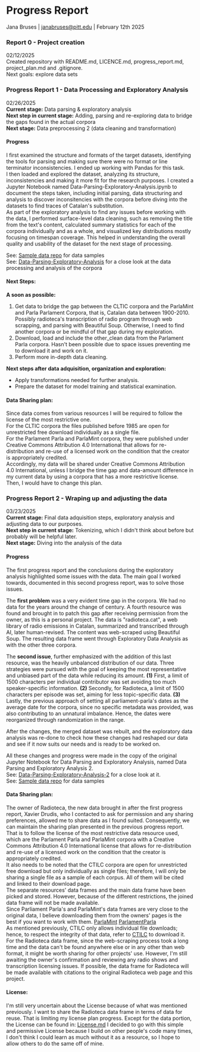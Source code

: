 # Progress Report
Jana Bruses | janabruses@pitt.edu | February 12th 2025

### Report 0 - Project creation
02/12/2025\
Created repository with README.md, LICENCE.md, progress_report.md, project_plan.md and .gitignore.\
Next goals: explore data sets

### Progress Report 1 - Data Processing and Exploratory Analysis
02/26/2025\
**Current stage:** Data parsing & exploratory analysis\
**Next step in current stage:** Adding, parsing and re-exploring data to bridge the gaps found in the actual corpora\
**Next stage:** Data preprocessing 2 (data cleaning and transformation)

#### Progress
I first examined the structure and formats of the target datasets, identifying the tools for parsing and making sure there were no format or line terminator inconsistencies. I ended up working with Pandas for this task.\
I then loaded and explored the dataset, analyzing its structure, inconsistencies and making it more fit for the research purposes. I created a Jupyter Notebook named Data-Parsing-Exploratory-Analysis.ipynb to document the steps taken, including initial parsing, data structuring and analysis to discover inconsitencies with the corpora before diving into the datasets to find traces of Catalan's substitution.\
As part of the exploratory analysis to find any issues before working with the data, I performed surface-level data cleaning, such as removing the title from the text's content, calculated summary statistics for each of the corpora individually and as a whole, and visualized key distributions mostly focusing on timespan coverage. This helped in understanding the overall quality and usability of the dataset for the next stage of processing.

See: [Sample data repo](https://github.com/Data-Science-for-Linguists-2025/Linguistic-Markers-Catalan-Substitution/tree/main/data_samples) for data samples\
See: [Data-Parsing-Exploratory-Analysis](https://github.com/Data-Science-for-Linguists-2025/Linguistic-Markers-Catalan-Substitution/blob/main/Data-Parsing-Exploratory-Analysis.ipynb) for a close look at the data processing and analysis of the corpora

#### Next Steps:
**A soon as possible:**
1) Get data to bridge the gap between the CLTIC corpora and the ParlaMint and Parla Parlament Corpora, that is, Catalan data between 1900-2010. Possibly radioteca's transcription of radio program through web scrapping, and parsing with Beautiful Soup. Otherwise, I need to find another corpora or be mindful of that gap during my exploration.
2) Download, load and include the other_clean data from the Parlament Parla corpora. Hasn't been possible due to space issues preventing me to download it and work on it.
3) Perform more in-depth data cleaning.

**Next steps after data adquisition, organization and exploration:**
* Apply transformations needed for further analysis.
* Prepare the dataset for model training and statistical examination.

#### Data Sharing plan:
Since data comes from various resources I will be required to follow the license of the most restrictive one.\
For the CLTIC corpora the files published before 1985 are open for unrestricted free download individually as a single file.\
For the Parlament Parla and ParlaMint corpora, they were published under Creative Commons Attribution 4.0 International that allows for re-distribution and re-use of a licensed work on the condition that the creator is appropriately credited.\
Accordingly, my data will be shared under Creative Commons Attribution 4.0 International, unless I bridge the time gap and data-amount difference in my current data by using a corpora that has a more restrictive license. Then, I would have to change this plan. 

### Progress Report 2 - Wraping up and adjusting the data
03/23/2025\
**Current stage:** Final data adquisition steps, exploratory analysis and adjusting data to our purposes.\
**Next step in current stage:** Tokenizing, which I didn't think about before but probably will be helpful later.\
**Next stage:** Diving into the analysis of the data

#### Progress
The first progress report and the conclusions during the exploratory analysis highlighted some issues with the data. The main goal I worked towards, documented in this second progress report, was to solve those issues.

The **first problem** was a very evident time gap in the corpora. We had no data for the years around the change of century. A fourth resource was found and brought in to patch this gap after receiving permission from the owner, as this is a personal project. The data is "radioteca.cat", a web library of radio emissions in Catalan, summarized and transcribed through AI, later human-revised. The content was web-scraped using Beautiful Soup. The resulting data frame went through Exploratory Data Analysis as with the other three corpora. 

The **second issue**, further emphasized with the addition of this last resource, was the heavily unbalanced distribution of our data. Three strategies were pursued with the goal of keeping the most representative and unbiased part of the data while reducing its amount. **(1)** First, a limit of 1500 characters per individual contributor was set avoiding too much speaker-specific information. **(2)** Secondly, for Radioteca, a limit of 1500 characters per episode was set, aiming for less topic-specific data. **(3)** Lastly, the previous approach of setting all parliament-parla's dates as the average date for the corpora, since no specific metadata was provided, was also contributing to an unnatural imbalance. Hence, the dates were reorganized through randomization in the range. 

After the changes, the merged dataset was rebuilt, and the exploratory data analysis was re-done to check how these changes had reshaped our data and see if it now suits our needs and is ready to be worked on.

All these changes and progress were made in the copy of the original Jupyter Notebook for Data Parsing and Exploratory Analysis, named Data Parsing and Exploratory Analysis 2.\
See: [Data-Parsing-Exploratory-Analysis-2](https://github.com/Data-Science-for-Linguists-2025/Linguistic-Markers-Catalan-Substitution/blob/main/Data-Parsing-Exploratory-Analysis-2.ipynb) for a close look at it.\
See: [Sample data repo](https://github.com/Data-Science-for-Linguists-2025/Linguistic-Markers-Catalan-Substitution/tree/main/data_samples) for data samples

#### Data Sharing plan:
The owner of Radioteca, the new data brought in after the first progress report, Xavier Drudis, who I contacted to ask for permission and any sharing preferences, allowed me to share data as I found suited. Consequently, we can maintain the sharing plan presented in the previous progress report. That is to follow the license of the most restrictive data resource used, which are the Parlament Parla and ParlaMint corpora with a Creative Commons Attribution 4.0 International license that allows for re-distribution and re-use of a licensed work on the condition that the creator is appropriately credited.\
It also needs to be noted that the CTILC corpora are open for unrestricted free download but only individually as single files; therefore, I will only be sharing a single file as a sample of each corpus. All of them will be cited and linked to their download page.\
The separate resources' data frames and the main data frame have been picked and stored. However, because of the different restrictions, the joined data frame will not be made available.\
Since Parliament Parla's and ParlaMint's data frames are very close to the original data, I believe downloading them from the owners' pages is the best if you want to work with them. [ParlaMint](clarin-eric.github.io/ParlaMint/) [ParlamentParla](https://doi.org/10.5281/zenodo.5541827)\
As mentioned previously, CTILC only allows individual file downloads; hence, to respect the integrity of that data, refer to [CTILC](https://ctilc.iec.cat/scripts/CTILCCorpus_Descarr.asp) to download it.\
For the Radioteca data frame, since the web-scraping process took a long time and the data can't be found anywhere else or in any other than web format, it might be worth sharing for other projects' use. However, I'm still awaiting the owner's confirmation and reviewing any radio shows and transcription licensing issues. If possible, the data frame for Radioteca will be made available with citations to the original Radioteca web page and this project. 

#### License:
I'm still very uncertain about the License because of what was mentioned previously. I want to share the Radioteca data frame in terms of data for reuse. That is limiting my license plan progress. Except for the data portion, the License can be found in: [License.md](https://github.com/Data-Science-for-Linguists-2025/Linguistic-Markers-Catalan-Substitution/blob/main/LICENSE.md) I decided to go with this simple and permissive License because I build on other people's code many times, I don't think I could learn as much without it as a resource, so I hope to allow others to do the same off of mine.

